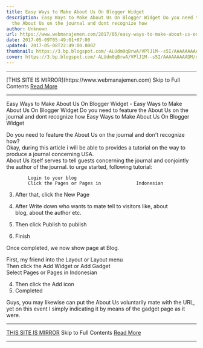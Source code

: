```yaml
---
title: Easy Ways to Make About Us On Blogger Widget
description: Easy Ways to Make About Us On Blogger Widget Do you need to feature
  the About Us on the journal and dont recognize how
author: Unknown
url: https://www.webmanajemen.com/2017/05/easy-ways-to-make-about-us-on-blogger.html
date: 2017-05-09T05:49:01+07:00
updated: 2017-05-08T22:49:00.000Z
thumbnail: https://3.bp.blogspot.com/-ALUdm0qBrwA/VPlJ1M--s5I/AAAAAAAAADM/d0MRXUYlTxE/s1600/about-us.jpg
cover: https://3.bp.blogspot.com/-ALUdm0qBrwA/VPlJ1M--s5I/AAAAAAAAADM/d0MRXUYlTxE/s1600/about-us.jpg
---
```


<hr/> [THIS SITE IS MIRROR](https://www.webmanajemen.com) Skip to Full Contents <a href="https://www.webmanajemen.com/2017/05/easy-ways-to-make-about-us-on-blogger.html" rel="follow" class="button" id="read-more">Read More</a> <hr/> Easy Ways to Make About Us On Blogger Widget - Easy Ways to Make About Us On Blogger Widget Do you need to feature the About Us on the journal and dont recognize how Easy Ways to Make About Us On Blogger Widget 

Do you need to feature the About Us on the journal and don't         recognize how?     
Okay, during this article i will be able to provides a tutorial on the         way to produce a journal concerning USA.     
About Us itself serves to tell guests concerning the journal and         conjointly the author of the journal. to urge started, following         tutorial:     


                        

            Login to your blog         
            Click the Pages or Pages in             Indonesian         

                        

3. After that, click the New Page    


                        


4. After Write down who wants to mate tell to visitors like, about     
blog, about the author etc.     
5. Then click Publish to publish     


                        


6. Finish     


Once completed, we now show page at Blog.     



First, my friend into the Layout or            Layout menu         
Then click the Add Widget or            Add Gadget        
            Select Pages or Pages in             Indonesian         

                        


4. Then click the Add icon     
5. Completed     


Guys, you may likewise can put the About Us voluntarily mate with the URL, yet on this event I simply indicating it by means of the gadget page as it were. <hr/> [THIS SITE IS MIRROR](https://www.webmanajemen.com) Skip to Full Contents <a href="https://www.webmanajemen.com/2017/05/easy-ways-to-make-about-us-on-blogger.html" rel="follow" class="button" id="read-more">Read More</a> <hr/>